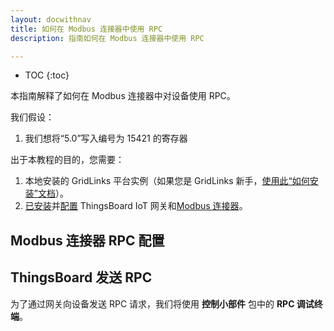 ```yaml
---
layout: docwithnav
title: 如何在 Modbus 连接器中使用 RPC
description: 指南如何在 Modbus 连接器中使用 RPC

---
```



* TOC
{:toc}


本指南解释了如何在 Modbus 连接器中对设备使用 RPC。

我们假设：
1. 我们想将“5.0”写入编号为 15421 的寄存器


出于本教程的目的，您需要：
1. 本地安装的 GridLinks 平台实例（如果您是 GridLinks 新手，[使用此“如何安装”文档](/docs/user-guide/install/installation-options/)）。
2. [已安装](/docs/iot-gateway/installation/)并[配置](/docs/iot-gateway/configuration/) ThingsBoard IoT 网关和[Modbus 连接器](/docs/iot-gateway/config/modbus/)。

## Modbus 连接器 RPC 配置


## ThingsBoard 发送 RPC

为了通过网关向设备发送 RPC 请求，我们将使用 **控制小部件** 包中的 **RPC 调试终端**。